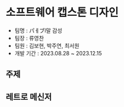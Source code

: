 # 소프트웨어 캡스톤 디자인
* 팀명 : パㅔブl말 감성
* 팀장 : 류영찬
* 팀원 : 김보현, 박주연, 최서원
* 개발 기간 : 2023.08.28 ~ 2023.12.15

## 주제

## 레트로 메신저
